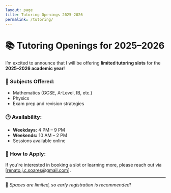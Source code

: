 ```yaml
---
layout: page
title: Tutoring Openings 2025–2026
permalink: /tutoring/
---
```


# 📚 Tutoring Openings for 2025–2026

I’m excited to announce that I will be offering **limited tutoring slots** for the **2025–2026 academic year**!

### 🎯 Subjects Offered:
- Mathematics (GCSE, A-Level, IB, etc.)
- Physics
- Exam prep and revision strategies

### 🕒 Availability:
- **Weekdays:** 4 PM – 9 PM
- **Weekends:** 10 AM – 2 PM
- Sessions available online

### 💬 How to Apply:
If you're interested in booking a slot or learning more, please reach out via [renato.j.c.soares@gmail.com].

---

📌 *Spaces are limited, so early registration is recommended!*
